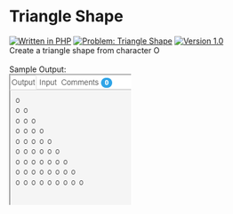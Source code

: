 # Triangle Shape
[![Written in PHP](https://img.shields.io/badge/language-PHP-green)](#)
[![Problem: Triangle Shape](https://img.shields.io/badge/problem-Triangle%20Shape-important)](#)
[![Version 1.0](https://img.shields.io/badge/version-1.0-informational)](#)\
Create a triangle shape from character O
\
\
Sample Output:\
[![Sample Output](/assets/images/phptriangle.png)](#)
